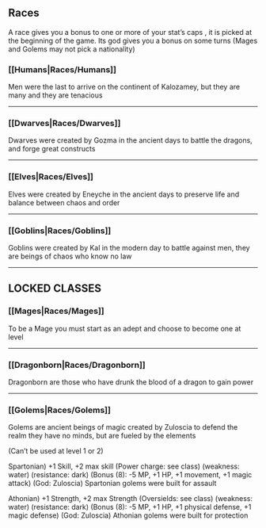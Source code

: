 ## Races   

A race gives you a bonus to one or more of your stat’s caps , it is picked at the beginning of the game. Its god gives you a bonus on some turns (Mages and Golems may not pick a nationality)  

### [[Humans|Races/Humans]]  
Men were the last to arrive on the continent of Kalozamey, but they are many and they are tenacious  

---

### [[Dwarves|Races/Dwarves]]  
Dwarves were created by Gozma in the ancient days to battle the dragons, and forge great constructs  

---

### [[Elves|Races/Elves]]
Elves were created by Eneyche in the ancient days to preserve life and balance between chaos and order

---

### [[Goblins|Races/Goblins]]
Goblins were created by Kal in the modern day to battle against men, they are beings of chaos who know no law

---

## LOCKED CLASSES  

### [[Mages|Races/Mages]]  
To be a Mage you must start as an adept and choose to become one at level

---

### [[Dragonborn|Races/Dragonborn]]  
Dragonborn are those who have drunk the blood of a dragon to gain power  

---

### [[Golems|Races/Golems]]  
Golems are ancient beings of magic created by Zuloscia to defend the realm they have no minds, but are fueled by the elements  

(Can’t be used at level 1 or 2)

Spartonian) +1 Skill, +2 max skill (Power charge: see class) (weakness: water) (resistance: dark) (Bonus (8): -5 MP, +1 HP, +1 movement, +1 magic attack) (God: Zuloscia) Spartonian golems were built for assault

Athonian) +1 Strength, +2 max Strength (Oversields: see class) (weakness: water) (resistance: dark) (Bonus (8): -5 MP, +1 HP, +1 physical defense, +1 magic defense) (God: Zuloscia) Athonian golems were built for protection
